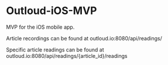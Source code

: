 # Outloud-iOS-MVP
MVP for the iOS mobile app.


Article recordings can be found at outloud.io:8080/api/readings/

Specific article readings can be found at outloud.io:8080/api/readings/{article_id}/readings